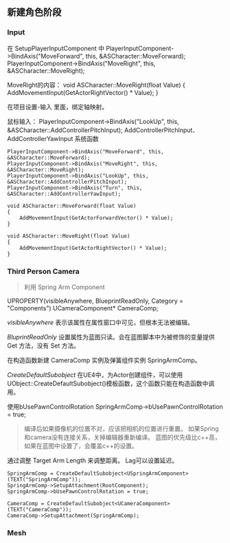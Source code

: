 ## 新建角色阶段

### Input
在 SetupPlayerInputComponent 中
PlayerInputComponent->BindAxis("MoveForward", this, &ASCharacter::MoveForward);
PlayerInputComponent->BindAxis("MoveRight", this, &ASCharacter::MoveRight);

MoveRight的内容：
void ASCharacter::MoveRight(float Value)
{
	AddMovementInput(GetActorRightVector() * Value);
}

在项目设置-输入 里面，绑定轴映射。

鼠标输入：
PlayerInputComponent->BindAxis("LookUp", this, &ASCharacter::AddControllerPitchInput);
AddControllerPitchInput、AddControllerYawInput 系统函数

```
PlayerInputComponent->BindAxis("MoveForward", this, &ASCharacter::MoveForward);
PlayerInputComponent->BindAxis("MoveRight", this, &ASCharacter::MoveRight);
PlayerInputComponent->BindAxis("LookUp", this, &ASCharacter::AddControllerPitchInput);
PlayerInputComponent->BindAxis("Turn", this, &ASCharacter::AddControllerYawInput);

void ASCharacter::MoveForward(float Value)
{
	AddMovementInput(GetActorForwardVector() * Value);
}

void ASCharacter::MoveRight(float Value)
{
	AddMovementInput(GetActorRightVector() * Value);
}
```

### Third Person Camera
> 利用 Spring Arm Component

UPROPERTY(visibleAnywhere, BlueprintReadOnly, Category = "Components")
UCameraComponent* CameraComp;

*visibleAnywhere* 表示该属性在属性窗口中可见，但根本无法被编辑。

*BluprintReadOnly* 设置属性为蓝图只读。会在蓝图脚本中为被修饰的变量提供 Get 方法，没有 Set 方法。

在构造函数新建 CameraComp 实例及弹簧组件实例 SpringArmComp。

*CreateDefaultSubobject* 在UE4中，为Actor创建组件，可以使用UObject::CreateDefaultSubobject()模板函数，这个函数只能在构造函数中调用。

使用bUsePawnControlRotation
SpringArmComp->bUsePawnControlRotation = true;

> 编译后如果摄像机的位置不对，应该把相机的位置进行重置。
> 如果Spring和camera没有连接关系，关掉编辑器重新编译。
> 蓝图的优先级比c++高，如果在蓝图中设置了，会覆盖c++的设置。

通过调整 Target Arm Length 来调整距离。
Lag可以设置延迟。


```
SpringArmComp = CreateDefaultSubobject<USpringArmComponent>(TEXT("SpringArmComp"));
SpringArmComp->SetupAttachment(RootComponent);
SpringArmComp->bUsePawnControlRotation = true;

CameraComp = CreateDefaultSubobject<UCameraComponent>(TEXT("CameraComp"));
CameraComp->SetupAttachment(SpringArmComp);
```

### Mesh




